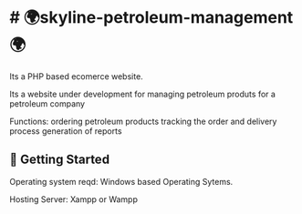 #   # :earth_africa:skyline-petroleum-management :earth_africa:


Its a PHP based ecomerce website.

Its a website under development for managing petroleum produts for a petroleum company


Functions:
   ordering petroleum products
   tracking the order and delivery process
   generation of reports

## :running: Getting Started

Operating system reqd: Windows based Operating Sytems.

Hosting Server: Xampp or Wampp

   

